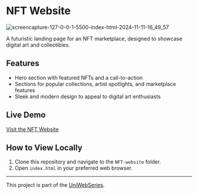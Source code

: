 # NFT Website

![screencapture-127-0-0-1-5500-index-html-2024-11-11-16_49_57](https://github.com/user-attachments/assets/9611e4a8-3fef-4d0b-a06b-9dd08a1363b7)

A futuristic landing page for an NFT marketplace, designed to showcase digital art and collectibles.

## Features
- Hero section with featured NFTs and a call-to-action
- Sections for popular collections, artist spotlights, and marketplace features
- Sleek and modern design to appeal to digital art enthusiasts

## Live Demo
[Visit the NFT Website](https://animated-croquembouche-6b1238.netlify.app/)

## How to View Locally
1. Clone this repository and navigate to the `NFT-website` folder.
2. Open `index.html` in your preferred web browser.

---

This project is part of the [UniWebSeries](https://github.com/Tyron-Barnard/UniWebSeries).
